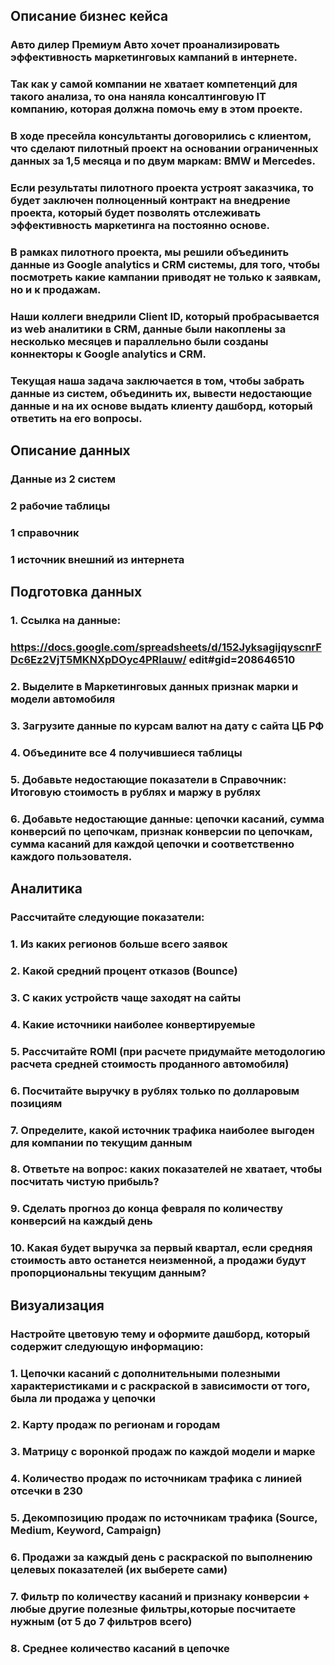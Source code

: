 ## Описание бизнес кейса


### Авто дилер Премиум Авто хочет проанализировать эффективность маркетинговых кампаний в интернете.

### Так как у самой компании не хватает компетенций для такого анализа, то она наняла консалтинговую IT компанию, которая должна помочь ему в этом проекте.

### В ходе пресейла консультанты договорились с клиентом, что сделают пилотный проект на  основании ограниченных данных за 1,5 месяца и по двум маркам: BMW и Mercedes.

### Если результаты пилотного проекта устроят заказчика, то будет заключен полноценный контракт на внедрение проекта, который будет позволять отслеживать эффективность маркетинга на постоянно основе.

### В рамках пилотного проекта, мы решили объединить данные из Google analytics и CRM системы, для того, чтобы посмотреть какие кампании приводят не только к заявкам, но и к продажам.

### Наши коллеги внедрили Client ID, который пробрасывается из web аналитики в CRM, данные были накоплены за несколько месяцев и параллельно были созданы коннекторы к Google analytics и CRM.

### Текущая наша задача заключается в том, чтобы забрать данные из систем, объединить их, вывести недостающие данные и на их основе выдать клиенту дашборд, который ответить на его вопросы.


## Описание данных


### Данные из 2 систем

### 2 рабочие таблицы

### 1 справочник

### 1 источник внешний из интернета


## Подготовка данных


### 1. Ссылка на данные:

### https://docs.google.com/spreadsheets/d/152JyksagijqyscnrFDc6Ez2VjT5MKNXpDOyc4PRlauw/ edit#gid=208646510

### 2. Выделите в Маркетинговых данных признак марки и модели автомобиля

### 3. Загрузите данные по курсам валют на дату с сайта ЦБ РФ

### 4. Объедините все 4 получившиеся таблицы

### 5. Добавьте недостающие показатели в Справочник: Итоговую стоимость в рублях и маржу в рублях

### 6. Добавьте недостающие данные: цепочки касаний, сумма конверсий по цепочкам, признак конверсии по цепочкам, сумма касаний для каждой цепочки и соответственно каждого пользователя.


## Аналитика


### Рассчитайте следующие показатели:

### 1. Из каких регионов больше всего заявок

### 2. Какой средний процент отказов (Bounce)

### 3. С каких устройств чаще заходят на сайты

### 4. Какие источники наиболее конвертируемые

### 5. Рассчитайте ROMI (при расчете придумайте методологию расчета средней стоимость проданного автомобиля)

### 6. Посчитайте выручку в рублях только по долларовым позициям

### 7. Определите, какой источник трафика наиболее выгоден для компании по текущим данным

### 8. Ответьте на вопрос: каких показателей не хватает, чтобы посчитать чистую прибыль?

### 9. Сделать прогноз до конца февраля по количеству конверсий на каждый день

### 10. Какая будет выручка за первый квартал, если средняя стоимость авто останется неизменной, а продажи будут пропорциональны текущим данным?

## Визуализация

### Настройте цветовую тему и оформите дашборд, который содержит следующую информацию:

### 1. Цепочки касаний с дополнительными полезными характеристиками и с раскраской в зависимости от того, была ли продажа у цепочки

### 2. Карту продаж по регионам и городам

### 3. Матрицу с воронкой продаж по каждой модели и марке

### 4. Количество продаж по источникам трафика с линией отсечки в 230

### 5. Декомпозицию продаж по источникам трафика (Source, Medium, Keyword, Campaign)

### 6. Продажи за каждый день с раскраской по выполнению целевых показателей (их выберете сами)

### 7. Фильтр по количеству касаний и признаку конверсии + любые другие полезные фильтры,которые посчитаете нужным (от 5 до 7 фильтров всего)

### 8. Среднее количество касаний в цепочке